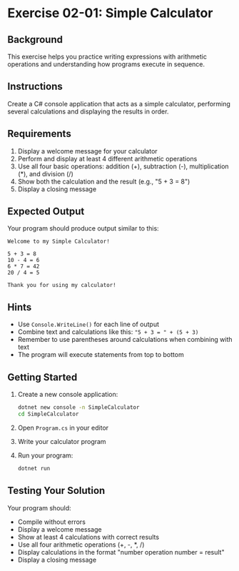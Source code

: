 # Exercise 02-01: Simple Calculator

## Background

This exercise helps you practice writing expressions with arithmetic operations and understanding how programs execute in sequence.

## Instructions

Create a C# console application that acts as a simple calculator, performing several calculations and displaying the results in order.

## Requirements

1. Display a welcome message for your calculator
2. Perform and display at least 4 different arithmetic operations
3. Use all four basic operations: addition (+), subtraction (-), multiplication (*), and division (/)
4. Show both the calculation and the result (e.g., "5 + 3 = 8")
5. Display a closing message

## Expected Output

Your program should produce output similar to this:

```
Welcome to my Simple Calculator!

5 + 3 = 8
10 - 4 = 6
6 * 7 = 42
20 / 4 = 5

Thank you for using my calculator!
```

## Hints

- Use `Console.WriteLine()` for each line of output
- Combine text and calculations like this: `"5 + 3 = " + (5 + 3)`
- Remember to use parentheses around calculations when combining with text
- The program will execute statements from top to bottom

## Getting Started

1. Create a new console application:
   ```bash
   dotnet new console -n SimpleCalculator
   cd SimpleCalculator
   ```

2. Open `Program.cs` in your editor

3. Write your calculator program

4. Run your program:
   ```bash
   dotnet run
   ```

## Testing Your Solution

Your program should:
- Compile without errors
- Display a welcome message
- Show at least 4 calculations with correct results
- Use all four arithmetic operations (+, -, *, /)
- Display calculations in the format "number operation number = result"
- Display a closing message